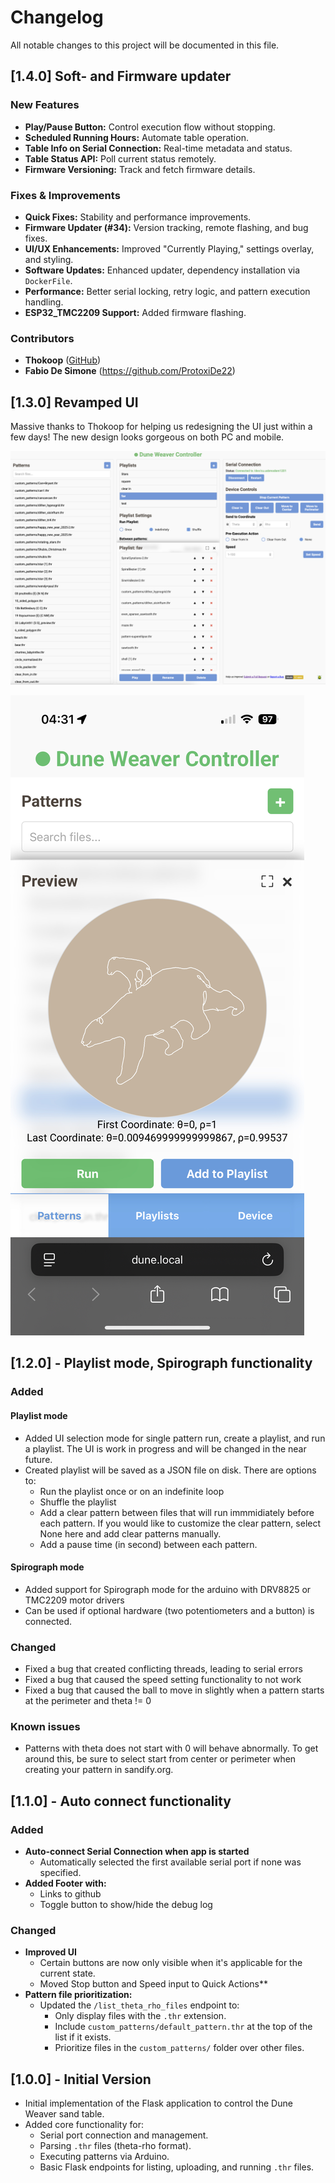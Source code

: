 # Changelog

All notable changes to this project will be documented in this file.

## [1.4.0] Soft- and Firmware updater

### New Features
- **Play/Pause Button:** Control execution flow without stopping.
- **Scheduled Running Hours:** Automate table operation.
- **Table Info on Serial Connection:** Real-time metadata and status.
- **Table Status API:** Poll current status remotely.
- **Firmware Versioning:** Track and fetch firmware details.

### Fixes & Improvements
- **Quick Fixes:** Stability and performance improvements.
- **Firmware Updater (#34):** Version tracking, remote flashing, and bug fixes.
- **UI/UX Enhancements:** Improved "Currently Playing," settings overlay, and styling.
- **Software Updates:** Enhanced updater, dependency installation via `DockerFile`.
- **Performance:** Better serial locking, retry logic, and pattern execution handling.
- **ESP32_TMC2209 Support:** Added firmware flashing.

### Contributors
- **Thokoop** ([GitHub](https://github.com/Thokoop))
- **Fabio De Simone** (https://github.com/ProtoxiDe22)

## [1.3.0] Revamped UI

Massive thanks to Thokoop for helping us redesigning the UI just within a few days! The new design looks gorgeous on both PC and mobile. 

![New UI](./static/UI_1.3.png)

![New UI mobile](./static/IMG_9753.png)

## [1.2.0] - Playlist mode, Spirograph functionality

### Added

#### Playlist mode

- Added UI selection mode for single pattern run, create a playlist, and run a playlist. The UI is work in progress and will be changed in the near future.
- Created playlist will be saved as a JSON file on disk. There are options to:
  - Run the playlist once or on an indefinite loop
  - Shuffle the playlist
  - Add a clear pattern between files that will run immmidiately before each pattern. If you would like to customize the clear pattern, select None here and add clear patterns manually.
  - Add a pause time (in second) between each pattern.

#### Spirograph mode

- Added support for Spirograph mode for the arduino with DRV8825 or TMC2209 motor drivers
- Can be used if optional hardware (two potentiometers and a button) is connected.

### Changed

- Fixed a bug that created conflicting threads, leading to serial errors
- Fixed a bug that caused the speed setting functionality to not work
- Fixed a bug that caused the ball to move in slightly when a pattern starts at the perimeter and theta != 0

### Known issues

- Patterns with theta does not start with 0 will behave abnormally. To get around this, be sure to select start from center or perimeter when creating your pattern in sandify.org.

## [1.1.0] - Auto connect functionality

### Added
- **Auto-connect Serial Connection when app is started**
    - Automatically selected the first available serial port if none was specified.
- **Added Footer with:**
  - Links to github
  - Toggle button to show/hide the debug log

### Changed
- **Improved UI**
  - Certain buttons are now only visible when it's applicable for the current state.
  - Moved Stop button and Speed input to Quick Actions**
- **Pattern file prioritization:**
    - Updated the `/list_theta_rho_files` endpoint to:
        - Only display files with the `.thr` extension.
        - Include `custom_patterns/default_pattern.thr` at the top of the list if it exists.
        - Prioritize files in the `custom_patterns/` folder over other files.

## [1.0.0] - Initial Version
- Initial implementation of the Flask application to control the Dune Weaver sand table.
- Added core functionality for:
    - Serial port connection and management.
    - Parsing `.thr` files (theta-rho format).
    - Executing patterns via Arduino.
    - Basic Flask endpoints for listing, uploading, and running `.thr` files.

